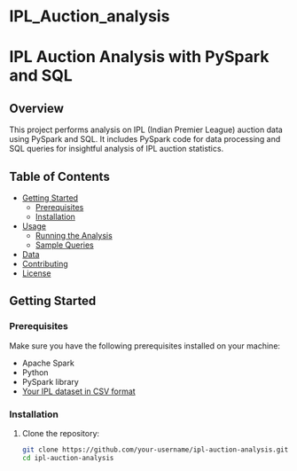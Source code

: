 # IPL_Auction_analysis
# IPL Auction Analysis with PySpark and SQL

## Overview

This project performs analysis on IPL (Indian Premier League) auction data using PySpark and SQL. It includes PySpark code for data processing and SQL queries for insightful analysis of IPL auction statistics.

## Table of Contents

- [Getting Started](#getting-started)
  - [Prerequisites](#prerequisites)
  - [Installation](#installation)
- [Usage](#usage)
  - [Running the Analysis](#running-the-analysis)
  - [Sample Queries](#sample-queries)
- [Data](#data)
- [Contributing](#contributing)
- [License](#license)

## Getting Started

### Prerequisites

Make sure you have the following prerequisites installed on your machine:

- Apache Spark
- Python
- PySpark library
- [Your IPL dataset in CSV format](#data)

### Installation

1. Clone the repository:

   ```bash
   git clone https://github.com/your-username/ipl-auction-analysis.git
   cd ipl-auction-analysis
